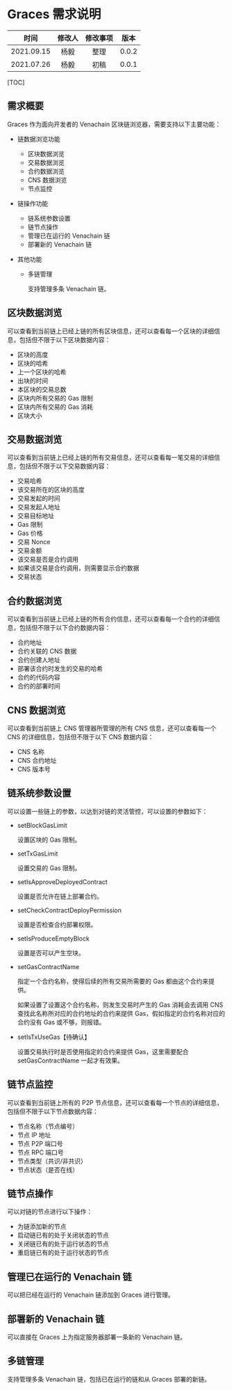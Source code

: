 # Graces 需求说明

|    时间    | 修改人 | 修改事项 | 版本  |
| :--------: | :----: | :------: | :---: |
| 2021.09.15 |  杨毅  |   整理   | 0.0.2 |
| 2021.07.26 |  杨毅  |   初稿   | 0.0.1 |

[TOC]

## 需求概要

Graces 作为面向开发者的 Venachain 区块链浏览器，需要支持以下主要功能：

- 链数据浏览功能
  - 区块数据浏览
  - 交易数据浏览
  - 合约数据浏览
  - CNS 数据浏览
  - 节点监控

- 链操作功能

  - 链系统参数设置
  - 链节点操作
  - 管理已在运行的 Venachain 链
  - 部署新的 Venachain 链

- 其他功能

  - 多链管理

    支持管理多条 Venachain 链。

## 区块数据浏览

可以查看到当前链上已经上链的所有区块信息，还可以查看每一个区块的详细信息，包括但不限于以下区块数据内容：

- 区块的高度
- 区块的哈希
- 上一个区块的哈希
- 出块的时间
- 本区块的交易总数
- 区块内所有交易的 Gas 限制
- 区块内所有交易的 Gas 消耗
- 区块大小

## 交易数据浏览

可以查看到当前链上已经上链的所有交易信息，还可以查看每一笔交易的详细信息，包括但不限于以下交易数据内容：

- 交易哈希
- 该交易所在的区块的高度
- 交易发起的时间
- 交易发起人地址
- 交易目标地址
- Gas 限制
- Gas 价格
- 交易 Nonce
- 交易金额
- 该交易是否是合约调用
- 如果该交易是合约调用，则需要显示合约数据
- 交易状态

## 合约数据浏览

可以查看到当前链上已经上链的所有合约信息，还可以查看每一个合约的详细信息，包括但不限于以下合约数据内容：

- 合约地址
- 合约关联的 CNS 数据
- 合约创建人地址
- 部署该合约时发生的交易的哈希
- 合约的代码内容
- 合约的部署时间

## CNS 数据浏览

可以查看到当前链上 CNS 管理器所管理的所有 CNS 信息，还可以查看每一个 CNS 的详细信息，包括但不限于以下 CNS 数据内容：

- CNS 名称
- CNS 合约地址
- CNS 版本号

## 链系统参数设置

可以设置一些链上的参数，以达到对链的灵活管控，可以设置的参数如下：

- setBlockGasLimit

  设置区块的 Gas 限制。

- setTxGasLimit

  设置交易的 Gas 限制。

- setIsApproveDeployedContract

  设置是否允许在链上部署合约。

- setCheckContractDeployPermission

  设置是否检查合约部署权限。

- setIsProduceEmptyBlock

  设置是否可以产生空块。

- setGasContractName

  指定一个合约名称，使得后续的所有交易所需要的 Gas 都由这个合约来提供。

  如果设置了设置这个合约名称，则发生交易时产生的 Gas 消耗会去调用 CNS 查找此名称所对应的合约地址的合约来提供 Gas，假如指定的合约名称对应的合约没有 Gas 或不够，则报错。

- setIsTxUseGas【待确认】

  设置交易执行时是否使用指定的合约来提供 Gas，这里需要配合 setGasContractName 一起才有效果。

## 链节点监控

可以查看到当前链上所有的 P2P 节点信息，还可以查看每一个节点的详细信息，包括但不限于以下节点数据内容：

- 节点名称（节点编号）
- 节点 IP 地址
- 节点 P2P 端口号
- 节点 RPC 端口号
- 节点类型（共识/非共识）
- 节点状态（是否在线）

## 链节点操作

可以对链的节点进行以下操作：

- 为链添加新的节点
- 启动链已有的处于关闭状态的节点
- 关闭链已有的处于运行状态的节点
- 重启链已有的处于运行状态的节点

## 管理已在运行的 Venachain 链

可以把已经在运行的 Venachain 链添加到 Graces 进行管理。

## 部署新的 Venachain 链

可以直接在 Graces 上为指定服务器部署一条新的 Venachain 链。

## 多链管理

支持管理多条 Venachain 链，包括已在运行的链和从 Graces 部署的新链。